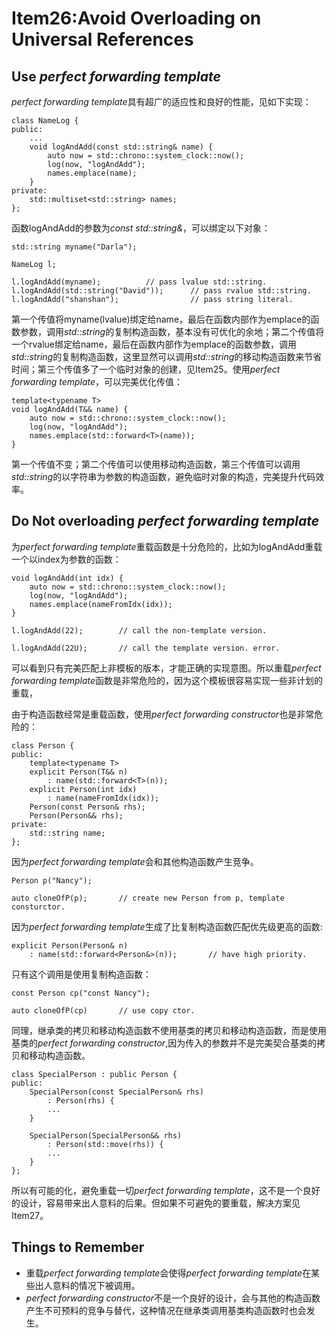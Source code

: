 # Item26:Avoid Overloading on Universal References

## Use *perfect forwarding template*

*perfect forwarding template*具有超广的适应性和良好的性能，见如下实现：

    class NameLog {
    public:
        ...
        void logAndAdd(const std::string& name) {
            auto now = std::chrono::system_clock::now();
            log(now, "logAndAdd");
            names.emplace(name);
        }
    private:
        std::multiset<std::string> names;
    };

函数logAndAdd的参数为*const std::string&*，可以绑定以下对象：

    std::string myname("Darla");

    NameLog l;

    l.logAndAdd(myname);          // pass lvalue std::string.
    l.logAndAdd(std::string("David"));      // pass rvalue std::string.
    l.logAndAdd("shanshan");                // pass string literal.

第一个传值将myname(lvalue)绑定给name，最后在函数内部作为emplace的函数参数，调用*std::string*的复制构造函数，基本没有可优化的余地；第二个传值将一个rvalue绑定给name，最后在函数内部作为emplace的函数参数，调用*std::string*的复制构造函数，这里显然可以调用*std::string*的移动构造函数来节省时间；第三个传值多了一个临时对象的创建，见Item25。使用*perfect forwarding template*，可以完美优化传值：

    template<typename T>
    void logAndAdd(T&& name) {
        auto now = std::chrono::system_clock::now();
        log(now, "logAndAdd");
        names.emplace(std::forward<T>(name));
    }

第一个传值不变；第二个传值可以使用移动构造函数，第三个传值可以调用*std::string*的以字符串为参数的构造函数，避免临时对象的构造，完美提升代码效率。

## Do Not overloading *perfect forwarding template*

为*perfect forwarding template*重载函数是十分危险的，比如为logAndAdd重载一个以index为参数的函数：

    void logAndAdd(int idx) {
        auto now = std::chrono::system_clock::now();
        log(now, "logAndAdd");
        names.emplace(nameFromIdx(idx));
    }

    l.logAndAdd(22);        // call the non-template version.

    l.logAndAdd(22U);       // call the template version. error.

可以看到只有完美匹配上非模板的版本，才能正确的实现意图。所以重载*perfect forwarding template*函数是非常危险的，因为这个模板很容易实现一些非计划的重载，

由于构造函数经常是重载函数，使用*perfect forwarding constructor*也是非常危险的：

    class Person {
    public:
        template<typename T>
        explicit Person(T&& n)
            : name(std::forward<T>(n));
        explicit Person(int idx)
            : name(nameFromIdx(idx));
        Person(const Person& rhs);
        Person(Person&& rhs);
    private:
        std::string name;
    };

因为*perfect forwarding template*会和其他构造函数产生竞争。

    Person p("Nancy");

    auto cloneOfP(p);       // create new Person from p, template consturctor.
 
因为*perfect forwarding template*生成了比复制构造函数匹配优先级更高的函数:

    explicit Person(Person& n)
        : name(std::forward<Person&>(n));       // have high priority.

只有这个调用是使用复制构造函数：

    const Person cp("const Nancy");

    auto cloneOfP(cp)       // use copy ctor.


同理，继承类的拷贝和移动构造函数不使用基类的拷贝和移动构造函数，而是使用基类的*perfect forwarding constructor*,因为传入的参数并不是完美契合基类的拷贝和移动构造函数。

    class SpecialPerson : public Person {
    public:
        SpecialPerson(const SpecialPerson& rhs)
            : Person(rhs) {
            ...
        }

        SpecialPerson(SpecialPerson&& rhs)
            : Person(std::move(rhs)) {
            ...
        }
    };

所以有可能的化，避免重载一切*perfect forwarding template*，这不是一个良好的设计，容易带来出人意料的后果。但如果不可避免的要重载，解决方案见Item27。

## Things to Remember

- 重载*perfect forwarding template*会使得*perfect forwarding template*在某些出人意料的情况下被调用。
- *perfect forwarding constructor*不是一个良好的设计，会与其他的构造函数产生不可预料的竞争与替代，这种情况在继承类调用基类构造函数时也会发生。
